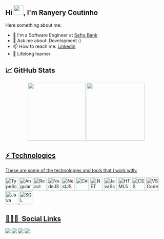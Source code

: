 <h2 align="left">Hi <img src="https://raw.githubusercontent.com/kaueMarques/kaueMarques/master/hi.gif" height="30px">, I'm Ranyery Coutinho</h2>

Here something about me:
- 🔭 I'm a Software Engineer at [Safra Bank](https://www.safra.com.br/)
- 💬 Ask me about: Development :)
- 📫 How to reach me: [Linkedin](https://www.linkedin.com/in/ranyery/)
- 🌱 Lifelong learner

## 📈 GitHub Stats
<div align="center">
  <a href="https://github.com/ranyery">
  <img height="180em" src="https://github-readme-stats.vercel.app/api?username=ranyery&show_icons=true&theme=jolly&include_all_commits=true&count_private=true"/>
  <img height="180em" src="https://github-readme-stats.vercel.app/api/top-langs/?username=ranyery&layout=compact&langs_count=7&theme=jolly"/>
</div>

## ⚡ Technologies
These are some of the technologies and tools that I work with:
<div>
  <img height="40" alt="TypeScript" src="https://cdn.jsdelivr.net/gh/devicons/devicon/icons/typescript/typescript-original.svg" />
  <img height="40" alt="Angular" src="https://cdn.jsdelivr.net/gh/devicons/devicon/icons/angularjs/angularjs-original.svg" />
  <img height="40" alt="React" src="https://cdn.jsdelivr.net/gh/devicons/devicon/icons/react/react-original.svg" />
  <img height="40" alt="NodeJS" src="https://cdn.jsdelivr.net/gh/devicons/devicon/icons/nodejs/nodejs-original.svg" />
  <img height="40" alt="NestJS" src="https://cdn.jsdelivr.net/gh/devicons/devicon/icons/nestjs/nestjs-plain.svg" />
  <img height="40" alt="C#" src="https://cdn.jsdelivr.net/gh/devicons/devicon/icons/csharp/csharp-original.svg" />
  <img height="40" alt=".NET Core" src="https://cdn.jsdelivr.net/gh/devicons/devicon/icons/dotnetcore/dotnetcore-original.svg" />
  <img height="40" alt="JavaScript" src="https://cdn.jsdelivr.net/gh/devicons/devicon/icons/javascript/javascript-original.svg" />
  <img height="40" alt="HTML5" src="https://cdn.jsdelivr.net/gh/devicons/devicon/icons/html5/html5-original.svg" />
  <img height="40" alt="CSS" src="https://cdn.jsdelivr.net/gh/devicons/devicon/icons/css3/css3-original.svg" />
  <img height="40" alt="VSCode" src="https://cdn.jsdelivr.net/gh/devicons/devicon/icons/vscode/vscode-original.svg" />
  <img height="40" alt="Java" src="https://cdn.jsdelivr.net/gh/devicons/devicon/icons/java/java-original.svg" />
  <img height="40" alt="SQL" src="https://cdn.jsdelivr.net/gh/devicons/devicon/icons/postgresql/postgresql-original.svg" />
</div>

## 🙍🏼‍♂ &nbsp;Social Links
<div>
  <a href="https://www.linkedin.com/in/ranyery/" target="_blank"><img src="https://img.shields.io/badge/-LinkedIn-%230077B5?style=for-the-badge&logo=linkedin&logoColor=white"></a> 
  <a href="https://www.youtube.com/channel/UCOBlgO6Hen45X9MAdilT7ew/videos" target="_blank"><img src="https://img.shields.io/badge/YouTube-FF0000?style=for-the-badge&logo=youtube&logoColor=white"></a>
  <a href="https://www.youtube.com/channel/UCEeOZsBawGWSUieDaMQsDww/videos" target="_blank"><img src="https://img.shields.io/badge/YouTube-FF0000?style=for-the-badge&logo=youtube&logoColor=white"></a>
  <a href="mailto:ranyerysc@gmail.com"><img src="https://img.shields.io/badge/-Gmail-%23333?style=for-the-badge&logo=gmail&logoColor=white"></a>
</div>

